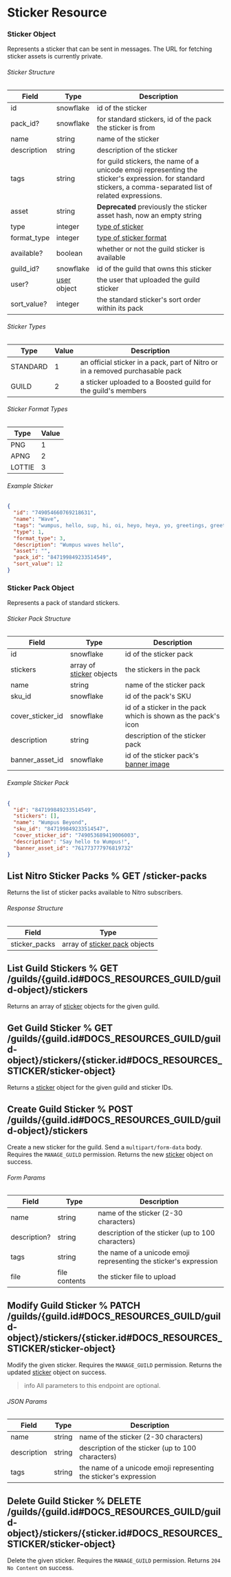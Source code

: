 # Sticker Resource

### Sticker Object

Represents a sticker that can be sent in messages. The URL for fetching sticker assets is currently private.

###### Sticker Structure

| Field       | Type                                            | Description                                                                                                                                                  |
| ----------- | ----------------------------------------------- | ------------------------------------------------------------------------------------------------------------------------------------------------------------ |
| id          | snowflake                                       | id of the sticker                                                                                                                                            |
| pack_id?    | snowflake                                       | for standard stickers, id of the pack the sticker is from                                                                                                    |
| name        | string                                          | name of the sticker                                                                                                                                          |
| description | string                                          | description of the sticker                                                                                                                                   |
| tags        | string                                          | for guild stickers, the name of a unicode emoji representing the sticker's expression. for standard stickers, a comma-separated list of related expressions. |
| asset       | string                                          | **Deprecated** previously the sticker asset hash, now an empty string                                                                                        |
| type        | integer                                         | [type of sticker](#DOCS_RESOURCES_STICKER/sticker-object-sticker-types)                                                                                      |
| format_type | integer                                         | [type of sticker format](#DOCS_RESOURCES_STICKER/sticker-object-sticker-format-types)                                                                        |
| available?  | boolean                                         | whether or not the guild sticker is available                                                                                                                |
| guild_id?   | snowflake                                       | id of the guild that owns this sticker                                                                                                                       |
| user?       | [user](#DOCS_RESOURCES_USER/user-object) object | the user that uploaded the guild sticker                                                                                                                     |
| sort_value? | integer                                         | the standard sticker's sort order within its pack                                                                                                            |

###### Sticker Types

| Type     | Value | Description                                                                   |
| -------- | ----- | ----------------------------------------------------------------------------- |
| STANDARD | 1     | an official sticker in a pack, part of Nitro or in a removed purchasable pack |
| GUILD    | 2     | a sticker uploaded to a Boosted guild for the guild's members                 |

###### Sticker Format Types

| Type   | Value |
| ------ | ----- |
| PNG    | 1     |
| APNG   | 2     |
| LOTTIE | 3     |

###### Example Sticker

```json
{
  "id": "749054660769218631",
  "name": "Wave",
  "tags": "wumpus, hello, sup, hi, oi, heyo, heya, yo, greetings, greet, welcome, wave, :wave, :hello, :hi, :hey, hey, \ud83d\udc4b, \ud83d\udc4b\ud83c\udffb, \ud83d\udc4b\ud83c\udffc, \ud83d\udc4b\ud83c\udffd, \ud83d\udc4b\ud83c\udffe, \ud83d\udc4b\ud83c\udfff, goodbye, bye, see ya, later, laterz, cya",
  "type": 1,
  "format_type": 3,
  "description": "Wumpus waves hello",
  "asset": "",
  "pack_id": "847199849233514549",
  "sort_value": 12
}
```

### Sticker Pack Object

Represents a pack of standard stickers.

###### Sticker Pack Structure

| Field            | Type                                                               | Description                                                               |
| ---------------- | ------------------------------------------------------------------ | ------------------------------------------------------------------------- |
| id               | snowflake                                                          | id of the sticker pack                                                    |
| stickers         | array of [sticker](#DOCS_RESOURCES_STICKER/sticker-object) objects | the stickers in the pack                                                  |
| name             | string                                                             | name of the sticker pack                                                  |
| sku_id           | snowflake                                                          | id of the pack's SKU                                                      |
| cover_sticker_id | snowflake                                                          | id of a sticker in the pack which is shown as the pack's icon             |
| description      | string                                                             | description of the sticker pack                                           |
| banner_asset_id  | snowflake                                                          | id of the sticker pack's [banner image](#DOCS_REFERENCE/image-formatting) |

###### Example Sticker Pack

```json
{
  "id": "847199849233514549",
  "stickers": [],
  "name": "Wumpus Beyond",
  "sku_id": "847199849233514547",
  "cover_sticker_id": "749053689419006003",
  "description": "Say hello to Wumpus!",
  "banner_asset_id": "761773777976819732"
}
```

## List Nitro Sticker Packs % GET /sticker-packs

Returns the list of sticker packs available to Nitro subscribers.

###### Response Structure

| Field         | Type                                                                         |
| ------------- | ---------------------------------------------------------------------------- |
| sticker_packs | array of [sticker pack](#DOCS_RESOURCES_STICKER/sticker-pack-object) objects |

## List Guild Stickers % GET /guilds/{guild.id#DOCS_RESOURCES_GUILD/guild-object}/stickers

Returns an array of [sticker](#DOCS_RESOURCES_STICKER/sticker-object) objects for the given guild.

## Get Guild Sticker % GET /guilds/{guild.id#DOCS_RESOURCES_GUILD/guild-object}/stickers/{sticker.id#DOCS_RESOURCES_STICKER/sticker-object}

Returns a [sticker](#DOCS_RESOURCES_STICKER/sticker-object) object for the given guild and sticker IDs.

## Create Guild Sticker % POST /guilds/{guild.id#DOCS_RESOURCES_GUILD/guild-object}/stickers

Create a new sticker for the guild. Send a `multipart/form-data` body. Requires the `MANAGE_GUILD` permission. Returns the new [sticker](#DOCS_RESOURCES_STICKER/sticker-object) object on success.

###### Form Params

| Field        | Type          | Description                                                       |
| ------------ | ------------- | ----------------------------------------------------------------- |
| name         | string        | name of the sticker (2-30 characters)                             |
| description? | string        | description of the sticker (up to 100 characters)                 |
| tags         | string        | the name of a unicode emoji representing the sticker's expression |
| file         | file contents | the sticker file to upload                                        |

## Modify Guild Sticker % PATCH /guilds/{guild.id#DOCS_RESOURCES_GUILD/guild-object}/stickers/{sticker.id#DOCS_RESOURCES_STICKER/sticker-object}

Modify the given sticker. Requires the `MANAGE_GUILD` permission. Returns the updated [sticker](#DOCS_RESOURCES_STICKER/sticker-object) object on success.

> info
> All parameters to this endpoint are optional.

###### JSON Params

| Field       | Type   | Description                                                       |
| ----------- | ------ | ----------------------------------------------------------------- |
| name        | string | name of the sticker (2-30 characters)                             |
| description | string | description of the sticker (up to 100 characters)                 |
| tags        | string | the name of a unicode emoji representing the sticker's expression |

## Delete Guild Sticker % DELETE /guilds/{guild.id#DOCS_RESOURCES_GUILD/guild-object}/stickers/{sticker.id#DOCS_RESOURCES_STICKER/sticker-object}

Delete the given sticker. Requires the `MANAGE_GUILD` permission. Returns `204 No Content` on success.
